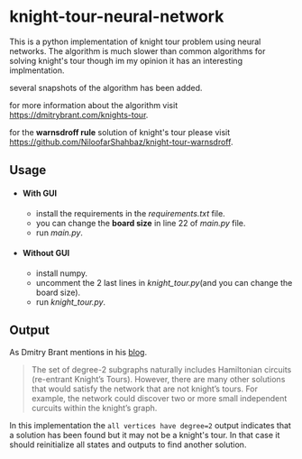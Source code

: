 # knight-tour-neural-network
This is a python implementation of knight tour problem using neural networks. The algorithm is much slower than common algorithms for solving knight's tour though im my opinion it has an interesting implmentation.

several snapshots of the algorithm has been added.

for more information about the algorithm visit https://dmitrybrant.com/knights-tour.

for the **warnsdroff rule** solution of knight's tour please visit https://github.com/NiloofarShahbaz/knight-tour-warnsdroff.

## Usage
- #### With GUI
    - install the requirements in the *requirements.txt* file.
    - you can change the **board size** in line 22 of *main.py* file.
    - run *main.py*.
- #### Without GUI
    - install numpy.
    - uncomment the 2 last lines in *knight_tour.py*(and you can change the board size).
    - run *knight_tour.py*.
    
## Output   
As Dmitry Brant mentions in his [blog](https://dmitrybrant.com/knights-tour).
> The set of degree-2 subgraphs naturally includes Hamiltonian circuits (re-entrant Knight’s Tours). However, there are many other solutions that would satisfy the network that are not knight’s tours. For example, the network could discover two or more small independent curcuits within the knight’s graph.

In this implementation the `all vertices have degree=2` output indicates that a solution has been found but it may not be a knight's tour. In that case it should reinitialize all states and outputs to find another solution.
